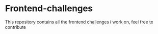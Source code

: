 # Frontend-challenges
This repository contains all the frontend challenges i work on, feel free to contribute
